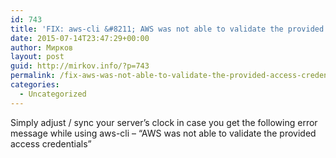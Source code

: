 ```yaml
---
id: 743
title: 'FIX: aws-cli &#8211; AWS was not able to validate the provided access credentials'
date: 2015-07-14T23:47:29+00:00
author: Мирков
layout: post
guid: http://mirkov.info/?p=743
permalink: /fix-aws-was-not-able-to-validate-the-provided-access-credentials/
categories:
  - Uncategorized
---
```

Simply adjust / sync your server&#8217;s clock in case you get the following error message while using aws-cli &#8211; &#8220;AWS was not able to validate the provided access credentials&#8221;
